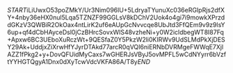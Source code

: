 $START$iLiUwxO53poZMkY/Ur3Nim096lU+5LdryaTYunuXc036eRGIpRjs2dfXY+4nby36eHX0nul5Lqa5TZNZF99GGLsV8kDChV2Uok4o4gi7i9mowkXPrzddGKzV3QWBiR2OkOax4ntLirK2uf6eAUpGcNvvcqe8UbJtd3FfQEm9v9z9lsY6up+qf4dCbHAyceDsl0jCzBHrcSovxWlS48vzheNi+y0W2icldbegWT8I87Fq+Apxw6BC3UEboXuRczWt+9QESfaZ0Y5PkzW2li0KIRWv9UdSLMdPkXjDESY29Ak+UddjxZiXrwHfYJyrDTAkd77arcR0qVQI6niERNbDVRMgeFWWqE7XjlAZZ1fPkg2+y+DovQFUidMyCaxs7wGHERJsVByJ5ovMPFL5wCdNYyrr6bVzftYYHGTQgyA1Dnx0dXyTcwVdcVKFA86A/T8y$END$